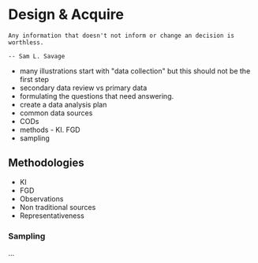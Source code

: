 # Design & Acquire

```{epigraph}
Any information that doesn't not inform or change an decision is worthless.

-- Sam L. Savage
```

- many illustrations start with "data collection" but this should not be the first step
- secondary data review vs primary data
- formulating the questions that need answering.
- create a data analysis plan
- common data sources
- CODs
- methods - KI. FGD
- sampling

## Methodologies
- KI
- FGD
- Observations
- Non traditional sources
- Representativeness

### Sampling
...